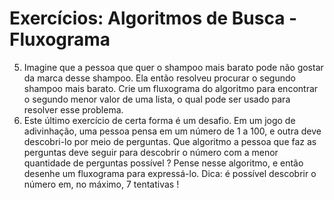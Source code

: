 # Exercícios: Algoritmos de Busca - Fluxograma
5. Imagine que a pessoa que quer o shampoo mais barato pode não gostar da marca desse shampoo. Ela então resolveu procurar o segundo shampoo mais barato. Crie um fluxograma do algoritmo para encontrar o segundo menor valor de uma lista, o qual pode ser usado para resolver esse problema.
6. Este último exercício de certa forma é um desafio. Em um jogo de adivinhação, uma pessoa pensa em um número de 1 a 100, e outra deve descobri-lo por meio de perguntas. Que algoritmo a pessoa que faz as perguntas deve seguir para descobrir o número com a menor quantidade de perguntas possível ? Pense nesse algoritmo, e então desenhe um fluxograma para expressá-lo. Dica: é possível descobrir o número em, no máximo, 7 tentativas !